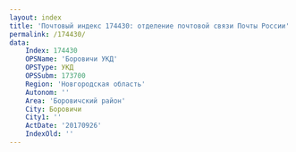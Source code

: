 ```yaml
---
layout: index
title: 'Почтовый индекс 174430: отделение почтовой связи Почты России'
permalink: /174430/
data:
    Index: 174430
    OPSName: 'Боровичи УКД'
    OPSType: УКД
    OPSSubm: 173700
    Region: 'Новгородская область'
    Autonom: ''
    Area: 'Боровичский район'
    City: Боровичи
    City1: ''
    ActDate: '20170926'
    IndexOld: ''
---
```

